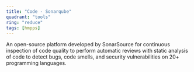 ```yaml
---
title: "Code - Sonarqube"
quadrant: "tools"
ring: "reduce"
tags: [hmpps]
---
```


An open-source platform developed by SonarSource for continuous inspection of code quality to perform automatic reviews with static analysis of code to detect bugs, code smells, and security vulnerabilities on 20+ programming languages.

